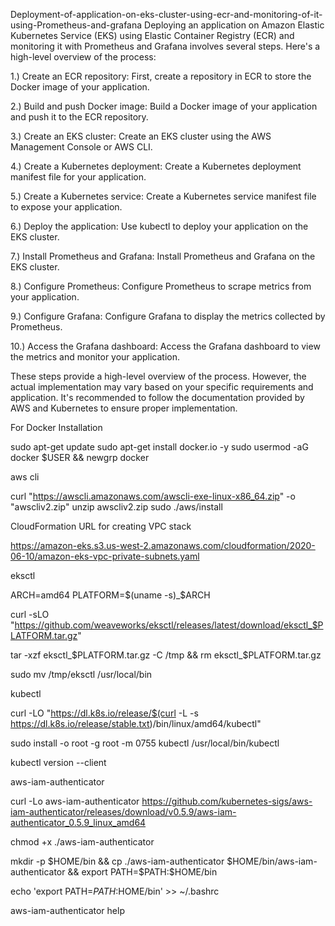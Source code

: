 Deployment-of-application-on-eks-cluster-using-ecr-and-monitoring-of-it-using-Prometheus-and-grafana
Deploying an application on Amazon Elastic Kubernetes Service (EKS) using Elastic Container Registry (ECR) and monitoring it with Prometheus and Grafana involves several steps. Here's a high-level overview of the process:

1.) Create an ECR repository: First, create a repository in ECR to store the Docker image of your application.

2.) Build and push Docker image: Build a Docker image of your application and push it to the ECR repository.

3.) Create an EKS cluster: Create an EKS cluster using the AWS Management Console or AWS CLI.

4.) Create a Kubernetes deployment: Create a Kubernetes deployment manifest file for your application.

5.) Create a Kubernetes service: Create a Kubernetes service manifest file to expose your application.

6.) Deploy the application: Use kubectl to deploy your application on the EKS cluster.

7.) Install Prometheus and Grafana: Install Prometheus and Grafana on the EKS cluster.

8.) Configure Prometheus: Configure Prometheus to scrape metrics from your application.

9.) Configure Grafana: Configure Grafana to display the metrics collected by Prometheus.

10.) Access the Grafana dashboard: Access the Grafana dashboard to view the metrics and monitor your application.

These steps provide a high-level overview of the process. However, the actual implementation may vary based on your specific requirements and application. It's recommended to follow the documentation provided by AWS and Kubernetes to ensure proper implementation.

For Docker Installation

sudo apt-get update sudo apt-get install docker.io -y sudo usermod -aG docker $USER && newgrp docker

aws cli

curl "https://awscli.amazonaws.com/awscli-exe-linux-x86_64.zip" -o "awscliv2.zip" unzip awscliv2.zip sudo ./aws/install

CloudFormation URL for creating VPC stack

https://amazon-eks.s3.us-west-2.amazonaws.com/cloudformation/2020-06-10/amazon-eks-vpc-private-subnets.yaml

eksctl

ARCH=amd64 PLATFORM=$(uname -s)_$ARCH

curl -sLO "https://github.com/weaveworks/eksctl/releases/latest/download/eksctl_$PLATFORM.tar.gz"

tar -xzf eksctl_$PLATFORM.tar.gz -C /tmp && rm eksctl_$PLATFORM.tar.gz

sudo mv /tmp/eksctl /usr/local/bin

kubectl

curl -LO "https://dl.k8s.io/release/$(curl -L -s https://dl.k8s.io/release/stable.txt)/bin/linux/amd64/kubectl"

sudo install -o root -g root -m 0755 kubectl /usr/local/bin/kubectl

kubectl version --client

aws-iam-authenticator

curl -Lo aws-iam-authenticator https://github.com/kubernetes-sigs/aws-iam-authenticator/releases/download/v0.5.9/aws-iam-authenticator_0.5.9_linux_amd64

chmod +x ./aws-iam-authenticator

mkdir -p $HOME/bin && cp ./aws-iam-authenticator $HOME/bin/aws-iam-authenticator && export PATH=$PATH:$HOME/bin

echo 'export PATH=$PATH:$HOME/bin' >> ~/.bashrc

aws-iam-authenticator help
